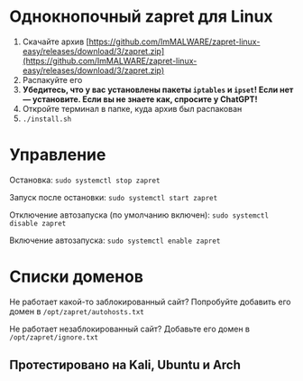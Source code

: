 # Однокнопочный zapret для Linux

1. Скачайте архив [https://github.com/ImMALWARE/zapret-linux-easy/releases/download/3/zapret.zip](https://github.com/ImMALWARE/zapret-linux-easy/releases/download/3/zapret.zip)
2. Распакуйте его
3. **Убедитесь, что у вас установлены пакеты `iptables` и `ipset`! Если нет — установите. Если вы не знаете как, спросите у ChatGPT!**
4. Откройте терминал в папке, куда архив был распакован
5. `./install.sh`

# Управление
Остановка: `sudo systemctl stop zapret`

Запуск после остановки: `sudo systemctl start zapret`

Отключение автозапуска (по умолчанию включен): `sudo systemctl disable zapret`

Включение автозапуска: `sudo systemctl enable zapret`

# Списки доменов
Не работает какой-то заблокированный сайт? Попробуйте добавить его домен в `/opt/zapret/autohosts.txt`

Не работает незаблокированный сайт? Добавьте его домен в `/opt/zapret/ignore.txt`

## Протестировано на Kali, Ubuntu и Arch